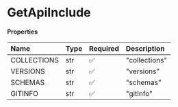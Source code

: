 # GetApiInclude

**Properties**

| Name        | Type | Required | Description   |
| :---------- | :--- | :------- | :------------ |
| COLLECTIONS | str  | ✅       | "collections" |
| VERSIONS    | str  | ✅       | "versions"    |
| SCHEMAS     | str  | ✅       | "schemas"     |
| GITINFO     | str  | ✅       | "gitInfo"     |

<!-- This file was generated by liblab | https://liblab.com/ -->
